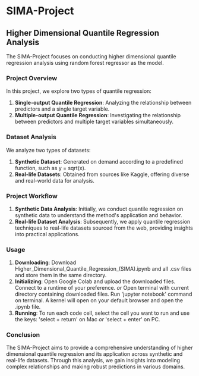 # SIMA-Project

## Higher Dimensional Quantile Regression Analysis

The SIMA-Project focuses on conducting higher dimensional quantile regression analysis using random forest regressor as the model.

### Project Overview

In this project, we explore two types of quantile regression:

1. **Single-output Quantile Regression**: Analyzing the relationship between predictors and a single target variable.
2. **Multiple-output Quantile Regression**: Investigating the relationship between predictors and multiple target variables simultaneously.

### Dataset Analysis

We analyze two types of datasets:

1. **Synthetic Dataset**: Generated on demand according to a predefined function, such as y = sqrt(x).
2. **Real-life Datasets**: Obtained from sources like Kaggle, offering diverse and real-world data for analysis.

### Project Workflow

1. **Synthetic Data Analysis**: Initially, we conduct quantile regression on synthetic data to understand the method's application and behavior.
2. **Real-life Dataset Analysis**: Subsequently, we apply quantile regression techniques to real-life datasets sourced from the web, providing insights into practical applications.

### Usage
1. **Downloading**: Download Higher_Dimensional_Quantile_Regression_(SIMA).ipynb and all .csv files and store them in the same directory.
2. **Initializing**: Open Google Colab and upload the downloaded files. Connect to a runtime of your preference. *or* Open terminal with current directory containing downloaded files. Run 'jupyter notebook' command on terminal. A kernel will open on your default browser and open the .ipynb file.
3. **Running**: To run each code cell, select the cell you want to run and use the keys: 'select + return' on Mac *or* 'select + enter' on PC.

### Conclusion

The SIMA-Project aims to provide a comprehensive understanding of higher dimensional quantile regression and its application across synthetic and real-life datasets. Through this analysis, we gain insights into modeling complex relationships and making robust predictions in various domains.

